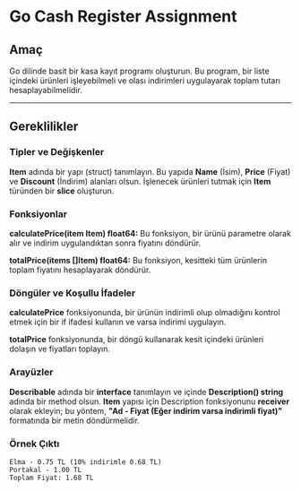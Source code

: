 # Go Cash Register Assignment

## Amaç

Go dilinde basit bir kasa kayıt programı oluşturun. Bu program, bir liste
içindeki ürünleri işleyebilmeli ve olası indirimleri uygulayarak toplam tutarı
hesaplayabilmelidir.

---

## Gereklilikler

### Tipler ve Değişkenler

**Item** adında bir yapı (struct) tanımlayın. Bu yapıda **Name** (İsim),
**Price** (Fiyat) ve **Discount** (İndirim) alanları olsun. İşlenecek ürünleri
tutmak için **Item** türünden bir **slice** oluşturun.

### Fonksiyonlar

**calculatePrice(item Item) float64:** Bu fonksiyon, bir ürünü parametre
olarak alır ve indirim uygulandıktan sonra fiyatını döndürür.

**totalPrice(items []Item) float64:** Bu fonksiyon, kesitteki tüm ürünlerin
toplam fiyatını hesaplayarak döndürür.

### Döngüler ve Koşullu İfadeler

**calculatePrice** fonksiyonunda, bir ürünün indirimli olup olmadığını kontrol
etmek için bir if ifadesi kullanın ve varsa indirimi uygulayın.

**totalPrice** fonksiyonunda, bir döngü kullanarak kesit içindeki ürünleri
dolaşın ve fiyatları toplayın.

### Arayüzler

**Describable** adında bir **interface** tanımlayın ve içinde **Description()
string** adında bir method olsun. **Item** yapısı için Description
fonksiyonunu **receiver** olarak ekleyin; bu yöntem, **"Ad - Fiyat (Eğer
indirim varsa indirimli fiyat)"** formatında bir metin döndürmelidir.

### Örnek Çıktı

```text
Elma - 0.75 TL (10% indirimle 0.68 TL)
Portakal - 1.00 TL
Toplam Fiyat: 1.68 TL
```
